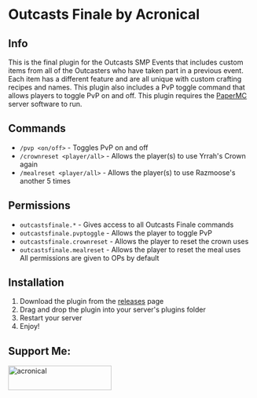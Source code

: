# Outcasts Finale by Acronical

## Info
This is the final plugin for the Outcasts SMP Events that includes custom items from all of the Outcasters who have taken part in a previous event. Each item has a different feature and are all unique with custom crafting recipes and names. This plugin also includes a PvP toggle command that allows players to toggle PvP on and off. This plugin requires the [PaperMC](https://papermc.io/) server software to run.

## Commands
- `/pvp <on/off>` - Toggles PvP on and off
- `/crownreset <player/all>` - Allows the player(s) to use Yrrah's Crown again
- `/mealreset <player/all>` - Allows the player(s) to use Razmoose's another 5 times

## Permissions
- `outcastsfinale.*` - Gives access to all Outcasts Finale commands
- `outcastsfinale.pvptoggle` - Allows the player to toggle PvP
- `outcastsfinale.crownreset` - Allows the player to reset the crown uses
- `outcastsfinale.mealreset` - Allows the player to reset the meal uses
<br>All permissions are given to OPs by default

## Installation
1. Download the plugin from the [releases](https://www.github.com/OutcastsEvents/OutcastsFinale/releases/tags/Stable) page
2. Drag and drop the plugin into your server's plugins folder
3. Restart your server
4. Enjoy!

## Support Me:
<p><a href="https://ko-fi.com/acronical"><img align="left" src="https://cdn.ko-fi.com/cdn/kofi3.png?v=3" height="50" width="210" alt="acronical"/></a></p><br><br>
